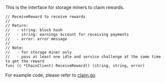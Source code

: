 This is the interface for storage miners to claim rewards.

```golang
// ReceiveReward to receive rewards
//
// Return:
//   - string: block hash
//   - string: earnings account for receiving payments
//   - error: error message
//
// Note:
//   - for storage miner only
//   - pass at least one idle and service challenge at the same time to get the reward
func (c *ChainClient) ReceiveReward() (string, string, error)
```

For example code, please refer to [claim.go](https://github.com/CESSProject/cess-miner/blob/main/cmd/console/claim.go)